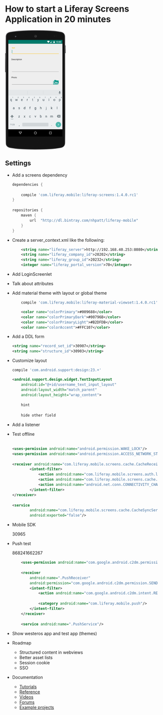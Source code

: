 # How to start a Liferay Screens Application in 20 minutes

<img src="images/WorkshopExample.png" width="200px" />

## Settings

* Add a screens dependency

	```groovy
	dependencies {
	
	    compile 'com.liferay.mobile:liferay-screens:1.4.0.rc1'
	}
	
	repositories {
	    maven {
	        url  "http://dl.bintray.com/nhpatt/liferay-mobile"
	    }
	}
	
	```

* Create a server_context.xml like the following:

	```xml
		<string name="liferay_server">http://192.168.40.253:8080</string>
		<string name="liferay_company_id">20202</string>
		<string name="liferay_group_id">20232</string>
		<integer name="liferay_portal_version">70</integer>
	```
	
* Add LoginScreenlet

* Talk about attributes

* Add material theme with layout or global theme

	```groovy
		compile 'com.liferay.mobile:liferay-material-viewset:1.4.0.rc1'
	```

	```xml
	    <color name="colorPrimary">#009688</color>
	    <color name="colorPrimaryDark">#00796B</color>
	    <color name="colorPrimaryLight">#B2DFDB</color>
	    <color name="colorAccent">#FFC107</color>
	```

* Add a DDL form

	```xml
	<string name="record_set_id">30907</string>
	<string name="structure_id">30903</string>
	```

* Customize layout

	```groovy
	compile 'com.android.support:design:23.+'
	```
	
	```xml
	<android.support.design.widget.TextInputLayout
        android:id="@+id/username_text_input_layout"
        android:layout_width="match_parent"
        android:layout_height="wrap_content">
        
        hint
        
        hide other field
	
	```
* Add a listener

* Test offline

	```xml
	
	<uses-permission android:name="android.permission.WAKE_LOCK"/>
	<uses-permission android:name="android.permission.ACCESS_NETWORK_STATE"/>
	
    <receiver android:name="com.liferay.mobile.screens.cache.CacheReceiver">
            <intent-filter>
                <action android:name="com.liferay.mobile.screens.auth.login.success"/>
                <action android:name="com.liferay.mobile.screens.cache.resync"/>
                <action android:name="android.net.conn.CONNECTIVITY_CHANGE"/>
            </intent-filter>
	</receiver>

	<service
            android:name="com.liferay.mobile.screens.cache.CacheSyncService"
            android:exported="false"/>

	```

* Mobile SDK

	30965

* Push test

    868241662267

	```xml
		<uses-permission android:name="com.google.android.c2dm.permission.RECEIVE" />
	
		<receiver
			android:name=".PushReceiver"
			android:permission="com.google.android.c2dm.permission.SEND">
			<intent-filter>
				<action android:name="com.google.android.c2dm.intent.RECEIVE"/>

				<category android:name="com.liferay.mobile.push"/>
			</intent-filter>
		</receiver>

		<service android:name=".PushService"/>
	
	```


* Show westeros app and test app (themes)

* Roadmap
	* Structured content in webviews
	* Better asset lists
	* Session cookie
	* SSO

* Documentation
	* [Tutorials](compile 'com.liferay.mobile:liferay-material-viewset:1.4.0.rc1')
	* [Reference](https://dev.liferay.com/develop/reference/-/knowledge_base/6-2/screenlets-in-liferay-screens-for-android)
	* [Videos](https://www.youtube.com/watch?v=ABxCUUg7zhs&list=PL60RdBc4OGLTcPXSHzBDEG6OFQQoBSfXL)
	* [Forums](https://www.liferay.com/community/forums/-/message_boards/category/42706063)
	* [Example projects](https://github.com/nhpatt/ScreensDemos)
	
	
	
	
	
	
	
